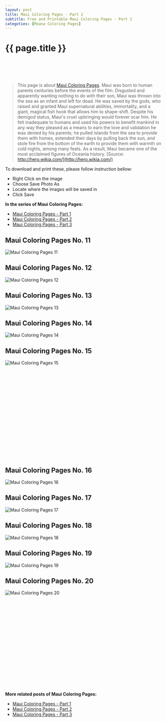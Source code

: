 ```yaml
---
layout: post
title: Maui Coloring Pages - Part 2
subtitle: Free and Printable Maui Coloring Pages - Part 2
categoties: [Moana Coloring Pages]
---
```

{{ page.title }}
================
<script async src="//pagead2.googlesyndication.com/pagead/js/adsbygoogle.js"></script><!-- UnderTitleAds --> <ins class="adsbygoogle" style="display:inline-block;width:468px;height:60px" data-ad-client="ca-pub-6753140515841889" data-ad-slot="4010138290"></ins><script> (adsbygoogle = window.adsbygoogle || []).push({}); </script>

> This page is about [Maui Coloring Pages](https://freecoloringpages.github.io/). Maui was born to human parents centuries before the events of the film. Disgusted and apparently wanting nothing to do with their son, Maui was thrown into the sea as an infant and left for dead. He was saved by the gods, who raised and granted Maui supernatural abilities, immortality, and a giant, magical fish hook that allows him to shape-shift. Despite his demigod status, Maui's cruel upbringing would forever scar him. He felt inadequate to humans and used his powers to benefit mankind in any way they pleased as a means to earn the love and validation he was denied by his parents; he pulled islands from the sea to provide them with homes, extended their days by pulling back the sun, and stole fire from the bottom of the earth to provide them with warmth on cold nights, among many feats. As a result, Maui became one of the most acclaimed figures of Oceania history. [Source: http://hero.wikia.com/](http://hero.wikia.com/)

To download and print these, please follow instruction bellow:
* Right Click on the image 
* Choose Save Photo As 
* Locate where the images will be saved in 
* Click Save

**In the series of Maui Coloring Pages:**

* [Maui Coloring Pages - Part 1](https://freecoloringpages.github.io/2017/12/04/Maui-Coloring-Pages-part-1.html)
* [Maui Coloring Pages - Part 2](https://freecoloringpages.github.io/2017/12/04/Maui-Coloring-Pages-part-2.html)
* [Maui Coloring Pages - Part 3](https://freecoloringpages.github.io/2017/12/04/Maui-Coloring-Pages-part-3.html)

## Maui Coloring Pages No. 11
![Maui Coloring Pages 11](https://freecoloringpages.github.io/img3/Maui-Coloring-Pages%20(11).jpg "Maui Coloring Pages 11")

## Maui Coloring Pages No. 12
![Maui Coloring Pages 12](https://freecoloringpages.github.io/img3/Maui-Coloring-Pages%20(12).jpg "Maui Coloring Pages 12")

## Maui Coloring Pages No. 13
![Maui Coloring Pages 13](https://freecoloringpages.github.io/img3/Maui-Coloring-Pages%20(13).jpg "Maui Coloring Pages 13")

## Maui Coloring Pages No. 14
![Maui Coloring Pages 14](https://freecoloringpages.github.io/img3/Maui-Coloring-Pages%20(14).jpg "Maui Coloring Pages 14")

## Maui Coloring Pages No. 15
![Maui Coloring Pages 15](https://freecoloringpages.github.io/img3/Maui-Coloring-Pages%20(15).jpg "Maui Coloring Pages 15")

<script async src="//pagead2.googlesyndication.com/pagead/js/adsbygoogle.js"></script><!-- Texxtonly --><ins class="adsbygoogle" style="display:inline-block;width:336px;height:280px" data-ad-client="ca-pub-6753140515841889" data-ad-slot="3207852233"></ins><script>(adsbygoogle = window.adsbygoogle || []).push({}); </script>

## Maui Coloring Pages No. 16
![Maui Coloring Pages 16](https://freecoloringpages.github.io/img3/Maui-Coloring-Pages%20(16).jpg "Maui Coloring Pages 16")

## Maui Coloring Pages No. 17
![Maui Coloring Pages 17](https://freecoloringpages.github.io/img3/Maui-Coloring-Pages%20(17).jpg "Maui Coloring Pages 17")

## Maui Coloring Pages No. 18
![Maui Coloring Pages 18](https://freecoloringpages.github.io/img3/Maui-Coloring-Pages%20(18).jpg "Maui Coloring Pages 18")

## Maui Coloring Pages No. 19
![Maui Coloring Pages 19](https://freecoloringpages.github.io/img3/Maui-Coloring-Pages%20(19).jpg "Maui Coloring Pages 19")

## Maui Coloring Pages No. 20
![Maui Coloring Pages 20](https://freecoloringpages.github.io/img3/Maui-Coloring-Pages%20(20).jpg "Maui Coloring Pages 20")

<script async src="//pagead2.googlesyndication.com/pagead/js/adsbygoogle.js"></script><!-- Texxtonly --><ins class="adsbygoogle" style="display:inline-block;width:336px;height:280px" data-ad-client="ca-pub-6753140515841889" data-ad-slot="3207852233"></ins><script>(adsbygoogle = window.adsbygoogle || []).push({}); </script>

**More related posts of Maui Coloring Pages:**

* [Maui Coloring Pages - Part 1](https://freecoloringpages.github.io/2017/12/04/Maui-Coloring-Pages-part-1.html)
* [Maui Coloring Pages - Part 2](https://freecoloringpages.github.io/2017/12/04/Maui-Coloring-Pages-part-2.html)
* [Maui Coloring Pages - Part 3](https://freecoloringpages.github.io/2017/12/04/Maui-Coloring-Pages-part-3.html)

